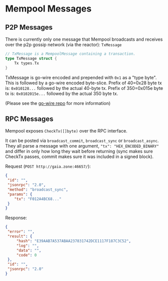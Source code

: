 # Mempool Messages

## P2P Messages

There is currently only one message that Mempool broadcasts
and receives over the p2p gossip network (via the reactor):
`TxMessage`

```go
// TxMessage is a MempoolMessage containing a transaction.
type TxMessage struct {
    Tx types.Tx
}
```

TxMessage is go-wire encoded and prepended with `0x1` as a
"type byte". This is followed by a go-wire encoded byte-slice.
Prefix of 40=0x28 byte tx is: `0x010128...` followed by
the actual 40-byte tx. Prefix of 350=0x015e byte tx is:
`0x0102015e...` followed by the actual 350 byte tx.

(Please see the [go-wire repo](https://github.com/bcbchain/tendermint/go-wire#an-interface-example) for more information)

## RPC Messages

Mempool exposes `CheckTx([]byte)` over the RPC interface.

It can be posted via `broadcast_commit`, `broadcast_sync` or
`broadcast_async`. They all parse a message with one argument,
`"tx": "HEX_ENCODED_BINARY"` and differ in only how long they
wait before returning (sync makes sure CheckTx passes, commit
makes sure it was included in a signed block).

Request (`POST http://gaia.zone:46657/`):
```json
{
 "id": "",
 "jsonrpc": "2.0",
 "method": "broadcast_sync",
 "params": {
    "tx": "F012A4BC68..."
 }
}
```


Response:
```json
{
 "error": "",
 "result": {
     "hash": "E39AAB7A537ABAA237831742DCE1117F187C3C52",
     "log": "",
     "data": "",
     "code": 0
 },
 "id": "",
 "jsonrpc": "2.0"
}
```
